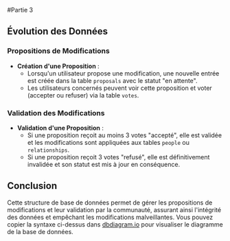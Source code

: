 #Partie 3

## Évolution des Données

### Propositions de Modifications

- **Création d'une Proposition** :
  - Lorsqu'un utilisateur propose une modification, une nouvelle entrée est créée dans la table `proposals` avec le statut "en attente".
  - Les utilisateurs concernés peuvent voir cette proposition et voter (accepter ou refuser) via la table `votes`.

### Validation des Modifications

- **Validation d'une Proposition** :
  - Si une proposition reçoit au moins 3 votes "accepté", elle est validée et les modifications sont appliquées aux tables `people` ou `relationships`.
  - Si une proposition reçoit 3 votes "refusé", elle est définitivement invalidée et son statut est mis à jour en conséquence.

## Conclusion

Cette structure de base de données permet de gérer les propositions de modifications et leur validation par la communauté, assurant ainsi l'intégrité des données et empêchant les modifications malveillantes. Vous pouvez copier la syntaxe ci-dessus dans [dbdiagram.io](https://dbdiagram.io/) pour visualiser le diagramme de la base de données.
